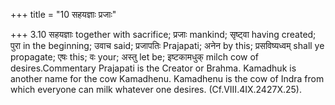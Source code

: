 +++
title = "10 सहयज्ञाः प्रजाः"

+++
3.10 सहयज्ञाः together with sacrifice; प्रजाः mankind; सृष्ट्वा having
created; पुरा in the beginning; उवाच said; प्रजापतिः Prajapati; अनेन by
this; प्रसविष्यध्वम् shall ye propagate; एषः this; वः your; अस्तु let
be; इष्टकामधुक् milch cow of desires.Commentary Prajapati is the Creator
or Brahma. Kamadhuk is another name for the cow Kamadhenu. Kamadhenu is
the cow of Indra from which everyone can milk whatever one desires.
(Cf.VIII.4IX.2427X.25).
